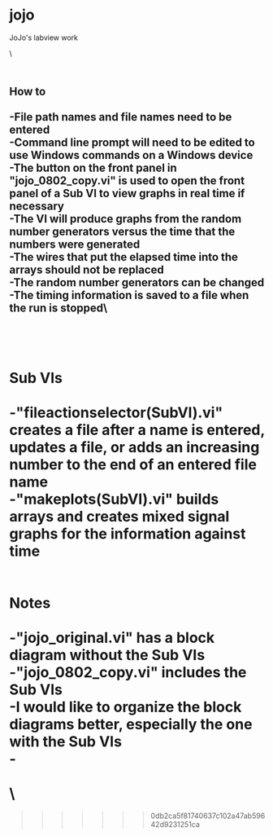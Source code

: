 # jojo
JoJo's labview work





\

\
How to \
 \
-File path names and file names need to be entered \
-Command line prompt will need to be edited to use Windows commands on a Windows device\
-The button on the front panel in "jojo_0802_copy.vi" is used to open the front panel of a Sub VI to view graphs in real time if necessary\
-The VI will produce graphs from the random number generators versus the time that the numbers were generated\
-The wires that put the elapsed time into the arrays should not be replaced\
-The random number generators can be changed\
-The timing information is saved to a file when the run is stopped\
-
\
\
Sub VIs\
\
-"fileactionselector(SubVI).vi" creates a file after a name is entered, updates a file, or adds an increasing number to the end of an entered file name\
-"makeplots(SubVI).vi" builds arrays and creates mixed signal graphs for the information against time\
\
\
Notes\
\
-"jojo_original.vi" has a block diagram without the Sub VIs\
-"jojo_0802_copy.vi" includes the Sub VIs\
-I would like to organize the block diagrams better, especially the one with the Sub VIs\
-\
\
\
=======







>>>>>>> 0db2ca5f81740637c102a47ab59642d9231251ca
